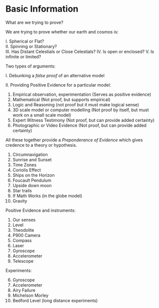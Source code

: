# Basic Information

What are we trying to prove?

We are trying to prove whether our earth and cosmos is:

I. Spherical or Flat?   
II. Spinning or Stationary?   
III. Has Distant Celestials or Close Celestials?
IV. Is open or enclosed?
V. Is infinite or limited?

Two types of arguments:

I. Debunking a *false proof* of an alternative model

II. Providing Positive Evidence for a particular model:

1. Empirical
		observation, 
		experimentation
	(Serves as positive evidence)
2. Mathematical (Not proof, but supports empirical)
3. Logic and Reasoning (not proof but it must make logical sense)
4. 3D scale model or computer modelling (Not proof by itself, but must work on a small scale model)
5. Expert Witness Testimony (Not proof, but can provide added certainty)
6. Photographic or Video Evidence (Not proof, but can provide added certainty)

All these together provide a *Preponderance of Evidence* which gives credence to a theory or hypothesis.



1. Circumnavigation
2. Sunrise and Sunset
3. Time Zones
4. Coriolis Effect
5. Ships on the Horizon
6. Foucault Pendulum
7. Upside down moon
8. Star trails
9. If Math Works (in the globe model)
10. Gravity

Positive Evidence and instruments:

1. Our senses
2. Level
3. Theodolite
4. P900 Camera
5. Compass
6. Laser
7. Gyroscope
8. Accelerometer
9. Telescope

Experiments:

6. Gyroscope
3. Accelerometer
4. Airy Failure
5. Michelson Morley
6. Bedford Level (long distance experiments)



